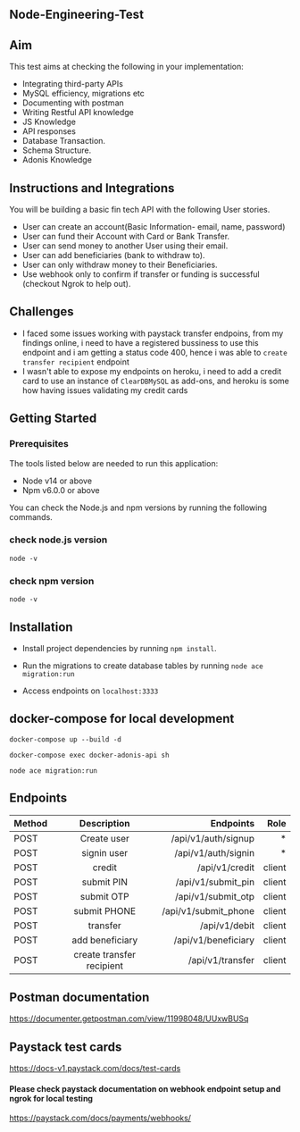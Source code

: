 ## Node-Engineering-Test
## Aim

This test aims at checking the following in your implementation:

- Integrating third-party APIs
- MySQL efficiency, migrations etc
- Documenting with postman
- Writing Restful API knowledge
- JS Knowledge
- API responses
- Database Transaction.
- Schema Structure.
- Adonis Knowledge

## Instructions and Integrations

You will be building a basic fin tech  API with the following User stories.

- User can create an account(Basic Information- email, name, password)
- User can fund their Account with Card or Bank Transfer.
- User can send money to another User using their email.
- User can add beneficiaries (bank to withdraw to).
- User can only withdraw money to their Beneficiaries.
- Use webhook only to confirm if transfer or funding is successful (checkout Ngrok to help out).

## Challenges

- I faced some issues working with paystack transfer endpoins, from my findings online, i need to have a registered bussiness to use this endpoint and i am getting a status code 400, hence i was able to `create transfer recipient` endpoint
- I wasn't able to expose my endpoints on heroku, i need to add a credit card to use an instance of `ClearDBMySQL` as add-ons, and heroku is some how having issues validating my credit cards



## Getting Started
### Prerequisites
The tools listed below are needed to run this application:
* Node v14 or above
* Npm v6.0.0 or above

You can check the Node.js and npm versions by running the following commands.

### check node.js version
`node -v`

### check npm version
`node -v`

## Installation

* Install project dependencies by running `npm install`.

* Run the migrations to create database tables by running `node ace migration:run`

* Access endpoints on `localhost:3333`



## docker-compose for local development

`docker-compose up --build -d`

`docker-compose exec docker-adonis-api sh`

`node ace migration:run`

## Endpoints

| Method      | Description    | Endpoints    | Role   | 
| :------------- | :----------: | -----------: | -----------: |
|  POST | Create user   | /api/v1/auth/signup    | *   |
| POST   | signin user | /api/v1/auth/signin | * |
|  POST | credit   | /api/v1/credit    | client   |
|  POST | submit PIN   | /api/v1/submit_pin    | client   |
|  POST | submit OTP   | /api/v1/submit_otp    | client   |
|  POST | submit PHONE   | /api/v1/submit_phone   | client   |
|  POST | transfer   | /api/v1/debit   | client   |
|  POST | add beneficiary  | /api/v1/beneficiary    | client   |
|  POST | create transfer recipient  | /api/v1/transfer    | client   |

## Postman documentation

https://documenter.getpostman.com/view/11998048/UUxwBUSq

## Paystack test cards

https://docs-v1.paystack.com/docs/test-cards

#### Please check paystack documentation on webhook endpoint setup and ngrok for local testing

https://paystack.com/docs/payments/webhooks/
